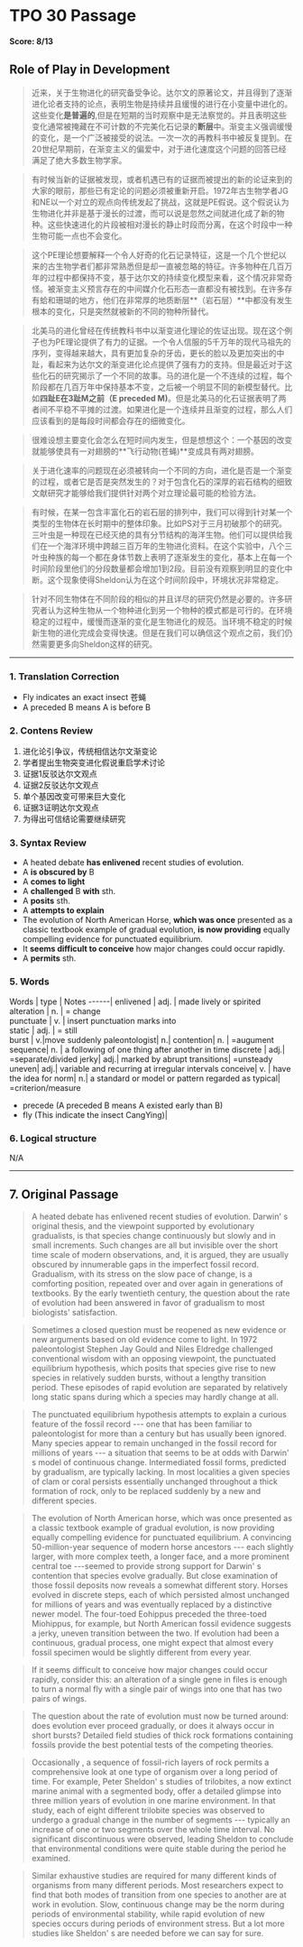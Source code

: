 # TPO 30 Passage
#### **Score: 8/13**


## Role of Play in Development
>近来，关于生物进化的研究备受争论。达尔文的原著论文，并且得到了逐渐进化论者支持的论点，表明生物是持续并且缓慢的进行在小变量中进化的。这些变化**是普遍的**,但是在短期的当时观察中是无法察觉的。并且表明这些变化通常被掩藏在不可计数的不完美化石记录的**断层**中。渐变主义强调缓慢的变化，是一个广泛被接受的说法。一次一次的再教科书中被反复提到。在20世纪早期前，在渐变主义的偏爱中，对于进化速度这个问题的回答已经满足了绝大多数生物学家。

>有时候当新的证据被发现，或者机遇已有的证据而被提出的新的论证来到的大家的眼前，那些已有定论的问题必须被重新开启。1972年古生物学者JG和NE以一个对立的观点向传统发起了挑战，这就是PE假说。这个假说认为生物进化并非是基于漫长的过渡，而可以说是忽然之间就进化成了新的物种。这些快速进化的片段被相对漫长的静止时段而分离，在这个时段中一种生物可能一点也不会变化。

>这个PE理论想要解释一个令人好奇的化石记录特征，这是一个几个世纪以来的古生物学者们都非常熟悉但是却一直被忽略的特征。许多物种在几百万年的过程中都保持不变，基于达尔文的持续变化模型来看，这个情况非常奇怪。被渐变主义预言存在的中间媒介化石形态一直都没有被找到。在许多存有蛤和珊瑚的地方，他们在非常厚的地质断层**（岩石层）**中都没有发生根本的变化，只是突然就被新的不同的物种所替代。

>北美马的进化曾经在传统教科书中以渐变进化理论的佐证出现。现在这个例子也为PE理论提供了有力的证据。一个令人信服的5千万年的现代马祖先的序列，变得越来越大，具有更加复杂的牙齿，更长的脸以及更加突出的中趾，看起来为达尔文的渐变进化论点提供了强有力的支持。但是最近对于这些化石的研究揭示了一个不同的故事。马的进化是一个不连续的过程，每个阶段都在几百万年中保持基本不变，之后被一个明显不同的新模型替代。比如**四趾E在3趾M之前（E preceded M)**。但是北美马的化石证据表明了两者间不平稳不平摊的过渡。如果进化是一个连续并且渐变的过程，那么人们应该看到的是每段时间都会存在的细微变化。

>很难设想主要变化会怎么在短时间内发生，但是想想这个：一个基因的改变就能够使具有一对翅膀的**飞行动物(苍蝇)**变成具有两对翅膀。

>关于进化速率的问题现在必须被转向一个不同的方向，进化是否是一个渐变的过程，或者它是否是突然发生的？对于包含化石的深厚的岩石结构的细致文献研究才能够给我们提供针对两个对立理论最可能的检验方法。

>有时候，在某一包含丰富化石的岩石层的排列中，我们可以得到针对某一个类型的生物体在长时期中的整体印象。比如PS对于三月初破那个的研究。三叶虫是一种现在已经灭绝的具有分节结构的海洋生物。他们可以提供给我们在一个海洋环境中跨越三百万年的生物进化资料。在这个实验中，八个三叶虫种族的每一个都在身体节数上表明了逐渐发生的变化，基本上在每一个时间阶段里他们的分段数量都会增加1到2段。目前没有观察到明显的变化中断。这个现象使得Sheldon认为在这个时间阶段中，环境状况非常稳定。

>针对不同生物体在不同阶段的相似的并且详尽的研究仍然是必要的。许多研究者认为这种生物从一个物种进化到另一个物种的模式都是可行的。在环境稳定的过程中，缓慢而逐渐的变化是生物进化的规范。当环境不稳定的时候新生物的进化完成会变得快速。但是在我们可以确信这个观点之前，我们仍然需要更多向Sheldon这样的研究。

---

### 1. Translation Correction
- Fly indicates an exact insect 苍蝇
- A preceded B means A is before B

### 2. Contens Review
1. 进化论引争议，传统相信达尔文渐变论
2. 学者提出生物突变进化假说重启学术讨论
3. 证据1反驳达尔文观点
4. 证据2反驳达尔文观点
5. 单个基因改变可带来巨大变化
6. 证据3证明达尔文观点
7. 为得出可信结论需要继续研究


### 3. Syntax Review
- A heated debate **has enlivened** recent studies of evolution.
- A **is obscured by** B
- A **comes to light**
- A **challenged** B **with** sth.
- A **posits** sth.
- A **attempts to explain**
- The evolution of North American Horse, **which was once** presented as a classic textbook example of gradual evolution, **is now providing** equally compelling evidence for punctuated equilibrium.
- It **seems difficult to conceive** how major changes could occur rapidly.
- A **permits** sth.

### 5. Words
Words | type | Notes
------|
enlivened  | adj. | made lively or spirited
alteration | n.   | = change               
punctuate  | v.   | insert punctuation marks into                   
static     | adj. |   = still              
burst | v.|move suddenly
paleontologist| n.|
contention| n. | =augument
sequence| n. | a following of one thing after another in time
discrete | adj.| =separate/divided
jerky| adj.| 	marked by abrupt transitions| =unsteady
uneven| adj.| variable and recurring at irregular intervals
conceive| v. | have the idea for
norm| n.| a standard or model or pattern regarded as typical| =criterion/measure

- precede (A preceded B means A existed early than B)
- fly (This indicate the insect CangYing)|

### 6. Logical structure

N/A

---

## 7. Original Passage
>A heated debate has enlivened recent studies of evolution. Darwin' s original thesis, and the viewpoint supported by evolutionary gradualists, is that species change continuously but slowly and in small increments. Such changes are all but invisible over the short time scale of modern observations, and, it is argued, they are usually obscured by innumerable gaps in the imperfect fossil record. Gradualism, with its stress on the slow pace of change, is a comforting position, repeated over and over again in generations of textbooks. By the early twentieth century, the question about the rate of evolution had been answered in favor of gradualism to most biologists' satisfaction.

>Sometimes a closed question must be reopened as new evidence or new arguments based on old evidence come to light. In 1972 paleontologist Stephen Jay Gould and Niles Eldredge challenged conventional wisdom with an opposing viewpoint, the punctuated equilibrium hypothesis, which posits that species give rise to new species in relatively sudden bursts, without a lengthy transition period. These episodes of rapid evolution are separated by relatively long static spans during which a species may hardly change at all.

>The punctuated equilibrium hypothesis attempts to explain a curious feature of the fossil record --- one that has been familiar to paleontologist for more than a century but has usually been ignored. Many species appear to remain unchanged in the fossil record for millions of years --- a situation that seems to be at odds with Darwin' s model of continuous change. Intermediated fossil forms, predicted by gradualism, are typically lacking. In most localities a given species of clam or coral persists essentially unchanged throughout a thick formation of rock, only to be replaced suddenly by a new and different species.

>The evolution of North American horse, which was once presented as a classic textbook example of gradual evolution, is now providing equally compelling evidence for punctuated equilibrium. A convincing 50-million-year sequence of modern horse ancestors --- each slightly larger, with more complex teeth, a longer face, and a more prominent central toe ---seemed to provide strong support for Darwin' s contention that species evolve gradually. But close examination of those fossil deposits now reveals a somewhat different story. Horses evolved in discrete steps, each of which persisted almost unchanged for millions of years and was eventually replaced by a distinctive newer model. The four-toed Eohippus preceded the three-toed Miohippus, for example, but North American fossil evidence suggests a jerky, uneven transition between the two. If evolution had been a continuous, gradual process, one might expect that almost every fossil specimen would be slightly different from every year.

>If it seems difficult to conceive how major changes could occur rapidly, consider this: an alteration of a single gene in files is enough to turn a normal fly with a single pair of wings into one that has two pairs of wings.

>The question about the rate of evolution must now be turned around: does evolution ever proceed gradually, or does it always occur in short bursts? Detailed field studies of thick rock formations containing fossils provide the best potential tests of the competing theories.

>Occasionally , a sequence of fossil-rich layers of rock permits a comprehensive look at one type of organism over a long period of time. For example, Peter Sheldon' s studies of trilobites, a now extinct marine animal with a segmented body, offer a detailed glimpse into three million years of evolution in one marine environment. In that study, each of eight different trilobite species was observed to undergo a gradual change in the number of segments --- typically an increase of one or two segments over the whole time interval. No significant discontinuous were observed, leading Sheldon to conclude that environmental conditions were quite stable during the period he examined.

>Similar exhaustive studies are required for many different kinds of organisms from many different periods. Most researchers expect to find that both modes of transition from one species to another are at work in evolution. Slow, continuous change may be the norm during periods of environmental stability, while rapid evolution of new species occurs during periods of environment stress. But a lot more studies like Sheldon' s are needed before we can say for sure.
